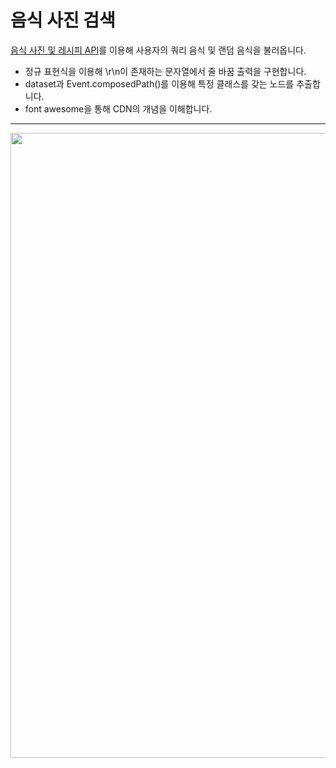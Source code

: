 음식 사진 검색
==================
[음식 사진 및 레시피 API](https://www.themealdb.com/api.php)를 이용해 사용자의 쿼리 음식 및 랜덤 음식을 불러옵니다.
* 정규 표현식을 이용해 \r\n이 존재하는 문자열에서 줄 바꿈 출력을 구현합니다.
* dataset과 Event.composedPath()를 이용해 특정 클래스를 갖는 노드를 추출합니다.
* font awesome을 통해 CDN의 개념을 이해합니다.
***
<img src="https://github.com/shinjh0305-jhshin/VanilaJS/blob/16e42c45d0106eafc1c7d0f5ae1af52364f88afe/5.%20%EC%9D%8C%EC%8B%9D%20%EC%82%AC%EC%A7%84%20%EA%B2%80%EC%83%89/img/result.gif"
width="1000">
